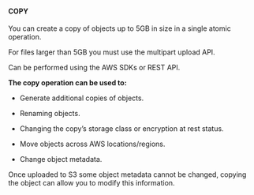 #### COPY

You can create a copy of objects up to 5GB in size in a single atomic operation.

For files larger than 5GB you must use the multipart upload API.

Can be performed using the AWS SDKs or REST API.

**The copy operation can be used to:**

- Generate additional copies of objects.

- Renaming objects.

- Changing the copy’s storage class or encryption at rest status.

- Move objects across AWS locations/regions.

- Change object metadata.

Once uploaded to S3 some object metadata cannot be changed, copying the object
can allow you to modify this information.

